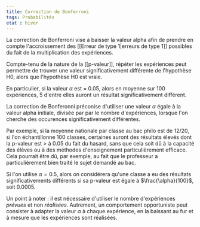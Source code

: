 ```yaml
---
title: Correction de Bonferroni
tags: Probabilités
etat : hiver
---
```


La correction de Bonferroni vise à baisser la valeur alpha afin de prendre en compte l'accroissement des [[Erreur de type 1\|erreurs de type 1]] possibles du fait de la multiplication des expériences. 

Compte-tenu de la nature de la [[p-valeur]], répèter les expériences peut permettre de trouver une valeur significativement différente de l'hypothèse H0, alors que l'hypothèse H0 est vraie. 

En particulier, si la valeur $\alpha$ est = 0.05, alors en moyenne sur 100 expériences, 5 d'entre elles auront un résultat significativement différent.

La correction de Bonferonni préconise d'utiliser une valeur $\alpha$ égale à la valeur alpha initiale, divisée par par le nombre d'expériences, lorsque l'on cherche des occurences significativement différentes.

Par exemple, si la moyenne nationale par classe au bac philo est de 12/20, si l'on échantillonne 100 classes, certaines auront des résultats élevés dont la p-valeur est > à 0.05 du fait du hasard, sans que cela soit dû à la capacité des élèves ou à des méthodes d'enseignement particulièrement efficace. Cela pourrait être dû, par exemple, au fait que le professeur a particulièrement bien traité le sujet demandé au bac.

Si l'on utilise $\alpha = 0.5$, alors on considérera qu'une classe a eu des résultats significativements différents si sa p-valeur est égale à $\frac{\alpha}{100}$, soit 0.0005. 

Un point à noter : il est nécessaire d'utiliser le nombre d'expériences *prévues* et non *réalisées*. Autrement, un comportement opportuniste peut consister à adapter la valeur $\alpha$ à chaque expérience, en la baissant au fur et à mesure que les expériences sont réalisées.
